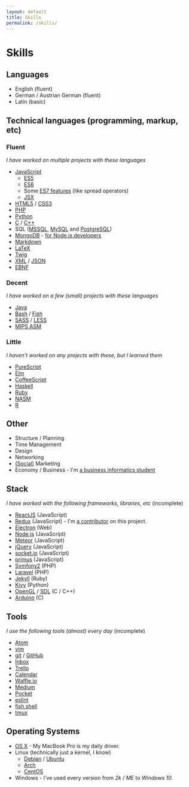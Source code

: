 ```yaml
---
layout: default
title: Skills
permalink: /skills/
---
```


# Skills

## Languages

 * English (fluent)
 * German / Austrian German (fluent)
 * Latin (basic)

## Technical languages (programming, markup, etc)

### Fluent

_I have worked on multiple projects with these languages_

 * [JavaScript](https://en.wikipedia.org/wiki/JavaScript) <i class="fa fa-heart"></i>
   * [ES5](https://es5.github.io/)
   * [ES6](https://github.com/lukehoban/es6features)
   * Some [ES7 features](https://babeljs.io/docs/usage/experimental/) (like spread operators)
   * [JSX](https://facebook.github.io/react/docs/jsx-in-depth.html)
 * [HTML5](https://en.wikipedia.org/wiki/HTML5) / [CSS3](https://developer.mozilla.org/en/docs/Web/CSS/CSS3)
 * [PHP](https://secure.php.net/)
 * [Python](https://www.python.org/)
 * [C](https://en.wikipedia.org/wiki/C_(programming_language)) / [C++](https://en.wikipedia.org/wiki/C%2B%2B)
 * SQL ([MSSQL](https://www.microsoft.com/en-us/server-cloud/products/sql-server/), [MySQL](https://www.mysql.com/) and [PostgreSQL](http://www.postgresql.org/))
 * [MongoDB](https://www.mongodb.org/) - [for Node.js developers](http://university.mongodb.com/course_completion/84479f52d6894bd58180a34129991b4c)
 * [Markdown](https://daringfireball.net/projects/markdown/)
 * [LaTeX](https://www.latex-project.org/)
 * [Twig](http://twig.sensiolabs.org/)
 * [XML](https://en.wikipedia.org/wiki/XML) / [JSON](http://www.json.org/)
 * [EBNF](https://en.wikipedia.org/wiki/Extended_Backus%E2%80%93Naur_Form)

### Decent

_I have worked on a few (small) projects with these languages_

 * [Java](https://www.java.com/en/)
 * [Bash](https://www.gnu.org/software/bash/) / [Fish](http://fishshell.com/)
 * [SASS](http://sass-lang.com/) / [LESS](http://lesscss.org/)
 * [MIPS ASM](https://en.wikipedia.org/wiki/MIPS_instruction_set)

### Little

_I haven't worked on any projects with these, but I learned them_

 * [PureScript](http://www.purescript.org/)
 * [Elm](http://elm-lang.org/)
 * [CoffeeScript](http://coffeescript.org/)
 * [Haskell](https://www.haskell.org/)
 * [Ruby](https://www.ruby-lang.org/)
 * [NASM](http://www.nasm.us/)
 * [R](https://www.r-project.org/)

## Other

 * Structure / Planning
 * Time Management
 * Design
 * Networking
 * [(Social)](https://twitter.com/DanielBugl) Marketing
 * Economy / Business - I'm [a business informatics student](/about/)

## Stack

_I have worked with the following frameworks, libraries, etc_ (incomplete)

 * [ReactJS](https://facebook.github.io/react/) (JavaScript)
 * [Redux](https://rackt.github.io/redux/) (JavaScript) - I'm [a contributor](https://rackt.github.io/redux/docs/recipes/ImplementingUndoHistory.html) on this project.
 * [Electron](http://electron.atom.io/) (Web)
 * [Node.js](https://nodejs.org/) (JavaScript)
 * [Meteor](https://www.meteor.com/) (JavaScript)
 * [jQuery](https://jquery.com/) (JavaScript)
 * [socket.io](http://socket.io/) (JavaScript)
 * [primus](https://github.com/primus/primus) (JavaScript)
 * [Symfony2](https://symfony.com/) (PHP)
 * [Laravel](http://laravel.com/) (PHP)
 * [Jekyll](https://jekyllrb.com/) (Ruby)
 * [Kivy](http://kivy.org/) (Python)
 * [OpenGL](https://www.opengl.org/) / [SDL](https://www.libsdl.org/) (C / C++)
 * [Arduino](https://www.arduino.cc/) (C)

## Tools

_I use the following tools (almost) every day_ (incomplete)

 * [Atom](https://atom.io/)
 * [vim](http://www.vim.org/)
 * [git](https://git-scm.com/) / [GitHub](https://github.com/)
 * [Inbox](https://inbox.google.com/)
 * [Trello](https://trello.com/)
 * [Calendar](https://www.apple.com/osx/apps/#calendar)
 * [Waffle.io](https://waffle.io/)
 * [Medium](https://medium.com/)
 * [Pocket](https://getpocket.com/)
 * [eslint](http://eslint.org/)
 * [fish shell](http://fishshell.com/)
 * [tmux](https://tmux.github.io/)

## Operating Systems

 * [OS X](https://www.apple.com/osx/) - My MacBook Pro is my daily driver.
 * Linux (technically just a kernel, I know)
   * [Debian](https://www.debian.org/) / [Ubuntu](http://www.ubuntu.com/)
   * [Arch](https://www.archlinux.org/)
   * [CentOS](https://www.centos.org/)
 * Windows - I've used every version from *2k / ME* to *Windows 10*.
